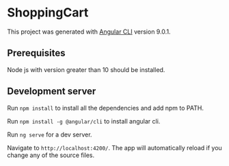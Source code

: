 # ShoppingCart

This project was generated with [Angular CLI](https://github.com/angular/angular-cli) version 9.0.1.


## Prerequisites

Node js with version greater than 10 should be installed.


## Development server

Run `npm install` to install all the dependencies and add npm to PATH.

Run `npm install -g @angular/cli` to install angular cli.

Run `ng serve` for a dev server. 

Navigate to `http://localhost:4200/`. The app will automatically reload if you change any of the source files.
